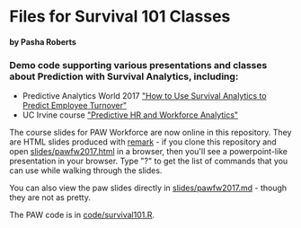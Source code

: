 # Files for Survival 101 Classes

#### by Pasha Roberts

### Demo code supporting various presentations and classes about Prediction with Survival Analytics, including:

- Predictive Analytics World 2017 ["How to Use Survival Analytics to Predict Employee Turnover"](http://www.predictiveanalyticsworld.com/workforce/2017/agenda_overview.php)
- UC Irvine course ["Predictive HR and Workforce Analytics"](https://ce.uci.edu/courses/sectiondetail.aspx?year=2016&term=Fall&sid=00500)

The course slides for PAW Workforce are now online in this repository.
They are HTML slides produced with [remark](https://github.com/gnab/remark) - if you clone this repository and open [slides/pawfw2017.html](slides/pawfw2017.html) in a browser, then you'll see a powerpoint-like presentation in your browser.
Type "?" to get the list of commands that you can use while walking through the slides.

You can also view the paw slides directly in [slides/pawfw2017.md](slides/pawfw2017.md) - though they are not as pretty.

The PAW code is in [code/survival101.R](code/survival101.R).

